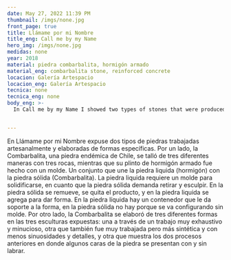 ```yaml
---
date: May 27, 2022 11:39 PM
thumbnail: /imgs/none.jpg
front_page: true
title: Llámame por mi Nombre
title_eng: Call me by my Name
hero_img: /imgs/none.jpg
medidas: none
year: 2018
material: piedra combarbalita, hormigón armado
material_eng: combarbalita stone, reinforced concrete
locacion: Galería Artespacio
locacion_eng: Galería Artespacio
tecnica: none
tecnica_eng: none
body_eng: >-
  In Call me by my Name I showed two types of stones that were produced and elaborated in two specific ways.  On the one hand, Combarbalita stone, an endemic stone from Chile, was carved in three different ways through three different rocks, while its plinth of reinforced concrete was made with a cast.  A set of processes that unifies the liquid stone (concrete) with the solid stone (Combarbalita.)  The liquid stone requires a cast to harden and solidify itself, while the solid stone demands the removal and sculpting of it.  The solid stone is removed, you take away the product, and in the liquid stone you add product to shape and give form to it.  In the liquid stone there is a container that provides support to the form, in solid stone there is no support.  On the other hand, the Combarbalita stone was carved in three different ways in the three sculptures that where shown: one through a very exhaustive and detailed work, another that was more synthetic, with less details, and another that showed the two processes detailed above, were some sides were presented with and without carving.


---
```

En Llámame por mi Nombre expuse dos tipos de piedras trabajadas artesanalmente y elaboradas de formas específicas.  Por un lado, la Combarbalita, una piedra endémica de Chile, se talló de tres diferentes maneras con tres rocas, mientras que su plinto de hormigón armado fue hecho con un molde.  Un conjunto que une la piedra liquida (hormigón) con la piedra sólida (Combarbalita).  La piedra liquida requiere un molde para solidificarse, en cuanto que la piedra sólida demanda retirar y esculpir.  En la piedra sólida se remueve, se quita el producto, y en la piedra liquida se agrega para dar forma. En la piedra líquida hay un contenedor que le da soporte a la forma, en la piedra sólida no hay porque se va configurando sin molde.  Por otro lado, la Combarbalita se elaboró de tres diferentes formas en las tres esculturas expuestas: una a través de un trabajo muy exhaustivo y minucioso, otra que también fue muy trabajada pero más sintética y con menos sinuosidades y detalles, y otra que muestra los dos procesos anteriores en donde algunos caras de la piedra se presentan con y sin labrar.